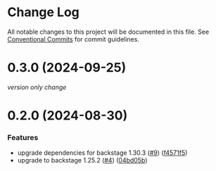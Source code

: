 # Change Log

All notable changes to this project will be documented in this file.
See [Conventional Commits](https://conventionalcommits.org) for commit guidelines.

# 0.3.0 (2024-09-25)

_version only change_

# 0.2.0 (2024-08-30)

### Features

- upgrade dependencies for backstage 1.30.3 ([#9](https://github.com/segmentio/segment-backstage-plugins/issues/9)) ([f4571f5](https://github.com/segmentio/segment-backstage-plugins/commit/f4571f5a88f32a7a84715235ea9caa0d6d2e1994))
- upgrade to backstage 1.25.2 ([#4](https://github.com/segmentio/segment-backstage-plugins/issues/4)) ([04bd05b](https://github.com/segmentio/segment-backstage-plugins/commit/04bd05b6d31ea9a59c0261241a97b8c5efac0c08))
